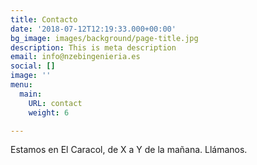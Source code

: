 ```yaml
---
title: Contacto
date: '2018-07-12T12:19:33.000+00:00'
bg_image: images/background/page-title.jpg
description: This is meta description
email: info@nzebingenieria.es
social: []
image: ''
menu:
  main:
    URL: contact
    weight: 6

---
```


Estamos en El Caracol, de X a Y de la mañana.
Llámanos.